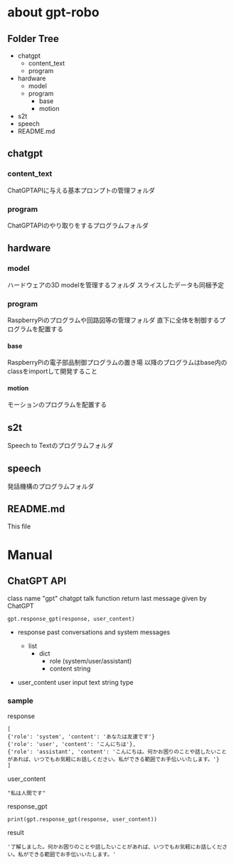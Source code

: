 # about gpt-robo
## Folder Tree
- chatgpt
  - content_text
  - program
- hardware
  - model
  - program
    - base
    - motion
- s2t
- speech
- README.md

## chatgpt
### content_text
ChatGPTAPIに与える基本プロンプトの管理フォルダ
### program
ChatGPTAPIのやり取りをするプログラムフォルダ

## hardware
### model
ハードウェアの3D modelを管理するフォルダ
スライスしたデータも同梱予定
### program
RaspberryPiのプログラムや回路図等の管理フォルダ
直下に全体を制御するプログラムを配置する
#### base
RaspberryPiの電子部品制御プログラムの置き場
以降のプログラムはbase内のclassをimportして開発すること
#### motion
モーションのプログラムを配置する

## s2t
Speech to Textのプログラムフォルダ

## speech
発話機構のプログラムフォルダ

## README.md
This file

# Manual

## ChatGPT API
class name "gpt"
chatgpt talk function
return last message given by ChatGPT
```
gpt.response_gpt(response, user_content)
```
- response
past conversations and system messages
  - list
    - dict
      - role (system/user/assistant)
      - content string

- user_content
user input text
string type

### sample
response
```
[
{'role': 'system', 'content': 'あなたは友達です'}
{'role': 'user', 'content': 'こんにちは'},
{'role': 'assistant', 'content': 'こんにちは。何かお困りのことや話したいことがあれば、いつでもお気軽にお話しください。私ができる範囲でお手伝いいたします。'}
]
```
user_content
```
"私は人間です"
```

response_gpt
```
print(gpt.response_gpt(response, user_content))
```

result
```
'了解しました。何かお困りのことや話したいことがあれば、いつでもお気軽にお話しください。私ができる範囲でお手伝いいたします。'
```
